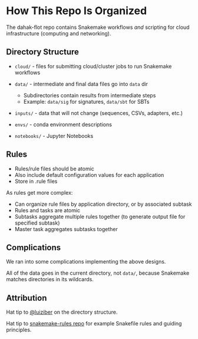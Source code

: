 # How This Repo Is Organized

The dahak-flot repo contains Snakemake workflows *and* scripting for cloud infrastructure (computing and networking). 

## Directory Structure

* `cloud/` - files for submitting cloud/cluster jobs to run Snakemake workflows

* `data/` - intermediate and final data files go into `data` dir
    * Subdirectories contain results from intermediate steps
    * Example: `data/sig` for signatures, `data/sbt` for SBTs

* `inputs/` - data that will not change (sequences, CSVs, adapters, etc.)

* `envs/` - conda environment descriptions

* `notebooks/` - Jupyter Notebooks

## Rules

* Rules/rule files should be atomic
* Also include default configuration values for each application
* Store in .rule files

As rules get more complex:
* Can organize rule files by application directory, or by associated subtask
* Rules and tasks are atomic
* Subtasks aggregate multiple rules together (to generate output file for specified subtask)
* Master task aggregates subtasks together

## Complications

We ran into some complications implementing the above designs.

All of the data goes in the current directory, not `data/`, 
because Snakemake matches directories in its wildcards.

## Attribution

Hat tip to [@luiziber](https://github.com/luizirber) on the directory structure.

Hat tip to [snakemake-rules repo](https://github.com/percyfal/snakemake-rules) for example Snakefile rules and guiding principles.
